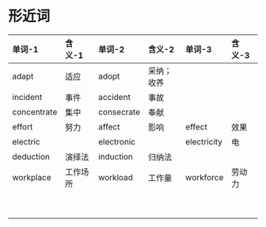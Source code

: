 # 形近词

|单词-1|含义-1|单词-2|含义-2|单词-3|含义-3|
|:----|:----|:----|:----|:----|:----|
|adapt|适应|adopt|采纳；收养|||
|incident|事件|accident|事故|||
|concentrate|集中|consecrate|奉献|||
|effort|努力|affect|影响|effect|效果|
|electric||electronic||electricity|电|
|deduction|演绎法|induction|归纳法|||
|workplace|工作场所|workload|工作量|workforce|劳动力|
|||||||
|||||||
|||||||
|||||||
|||||||
|||||||
|||||||
|||||||
|||||||
